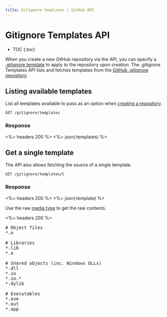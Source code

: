 ```yaml
---
title: Gitignore templates | GitHub API
---
```


# Gitignore Templates API

* TOC
{:toc}

When you create a new GitHub repository via the API, you can specify a
[.gitignore template][what-is] to apply to the repository upon creation. The
.gitignore Templates API lists and fetches templates from the [GitHub .gitignore repository][templates-repo].

## Listing available templates

List all templates available to pass as an option when [creating a repository][create-repo].

    GET /gitignore/templates

### Response

<%= headers 200 %>
<%= json(:templates)  %>

## Get a single template

The API also allows fetching the source of a single template.

    GET /gitignore/templates/C

### Response

<%= headers 200 %>
<%= json(:template)  %>

Use the raw [media type][media-type] to get the raw contents.

<%= headers 200 %>
<pre>
# Object files
*.o

# Libraries
*.lib
*.a

# Shared objects (inc. Windows DLLs)
*.dll
*.so
*.so.*
*.dylib

# Executables
*.exe
*.out
*.app
</pre>

[what-is]: https://help.github.com/articles/ignoring-files
[templates-repo]: https://github.com/github/gitignore
[create-repo]: /v3/repos/#create
[media-type]: /v3/media/

